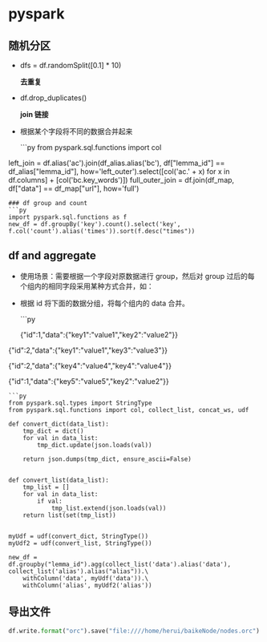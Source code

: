 # pyspark

## 随机分区

* dfs = df.randomSplit\(\[0.1\] \* 10\)

  **去重复**

* df.drop\_duplicates\(\)

  **join 链接**

* 根据某个字段将不同的数据合并起来

  \`\`\`py from pyspark.sql.functions import col

left\_join = df.alias\('ac'\).join\(df\_alias.alias\('bc'\), df\["lemma\_id"\] == df\_alias\["lemma\_id"\], how='left\_outer'\).select\(\[col\('ac.' + x\) for x in df.columns\] + \[col\('bc.key\_words'\)\]\) full\_outer\_join = df.join\(df\_map, df\["data"\] == df\_map\["url"\], how='full'\)

```text
### df group and count
```py
import pyspark.sql.functions as f
new_df = df.groupBy('key').count().select('key', f.col('count').alias('times')).sort(f.desc("times"))
```

## df and aggregate

* 使用场景：需要根据一个字段对原数据进行 group，然后对 group 过后的每个组内的相同字段采用某种方式合并，如：
* 根据 id 将下面的数据分组，将每个组内的 data 合并。

  \`\`\`py

  {"id":1,"data":{"key1":"value1","key2":"value2"}}

{"id":2,"data":{"key1":"value1","key3":"value3"}}

{"id":2,"data":{"key4":"value4","key4":"value4"}}

{"id":1,"data":{"key5":"value5","key2":"value2"}}

```text
```py
from pyspark.sql.types import StringType
from pyspark.sql.functions import col, collect_list, concat_ws, udf

def convert_dict(data_list):
    tmp_dict = dict()
    for val in data_list:
        tmp_dict.update(json.loads(val))

    return json.dumps(tmp_dict, ensure_ascii=False)


def convert_list(data_list):
    tmp_list = []
    for val in data_list:
        if val:
            tmp_list.extend(json.loads(val))
    return list(set(tmp_list))


myUdf = udf(convert_dict, StringType())
myUdf2 = udf(convert_list, StringType())

new_df = df.groupby("lemma_id").agg(collect_list('data').alias('data'), collect_list('alias').alias("alias")).\
    withColumn('data', myUdf('data')).\
    withColumn('alias', myUdf2('alias'))
```

## 导出文件

```python
df.write.format("orc").save("file:////home/herui/baikeNode/nodes.orc")
```
